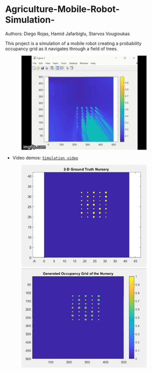 # Agriculture-Mobile-Robot-Simulation-

Authors: Diego Rojas, Hamid Jafarbiglu, Starvos Vougioukas

This project is a simulation of a mobile robot creating a probability occupancy grid as it navigates through a field of trees. 

<p align="center">
<img src="https://github.com/Drojas251/Agriculture-Mobile-Robot-Simulation-/blob/master/media/ag_robot.gif" width="400">

- Video demos:
  [`Simulation video`](https://youtu.be/Uv0dmANF4rU)
<p align="center">
<img src="https://github.com/Drojas251/Agriculture-Mobile-Robot-Simulation-/blob/master/media/ground%20truth.JPG" width="400">
<img src="https://github.com/Drojas251/Agriculture-Mobile-Robot-Simulation-/blob/master/media/scanned_image.JPG" width="400">
